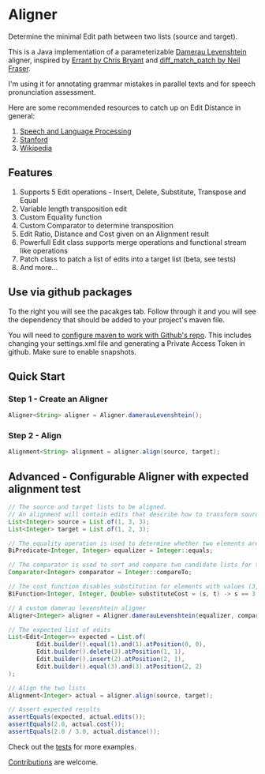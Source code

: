 # Aligner

Determine the minimal Edit path between two lists (source and target). 

This is a Java implementation of a parameterizable [Damerau Levenshtein](https://en.wikipedia.org/wiki/Damerau%E2%80%93Levenshtein_distance) aligner, inspired by [Errant by Chris Bryant](https://github.com/chrisjbryant/errant/blob/master/errant/alignment.py) and [diff_match_patch by Neil Fraser](https://github.com/google/diff-match-patch).

I'm using it for annotating grammar mistakes in parallel texts and for speech pronunciation assessment.

Here are some recommended resources to catch up on Edit Distance in general:
1. [Speech and Language Processing](https://web.stanford.edu/~jurafsky/slp3/2.pdf)
2. [Stanford](https://web.stanford.edu/class/cs124/lec/med.pdf)
3. [Wikipedia](https://en.wikipedia.org/wiki/Edit_distance)

## Features

1. Supports 5 Edit operations - Insert, Delete, Substitute, Transpose and Equal
2. Variable length transposition edit
3. Custom Equality function
4. Custom Comparator to determine transposition
5. Edit Ratio, Distance and Cost given on an Alignment result
6. Powerfull Edit class supports merge operations and functional stream like operations
7. Patch class to patch a list of edits into a target list (beta, see tests)
8. And more...

## Use via github packages

To the right you will see the pacakges tab. Follow through it and you will see the dependency that should be added to your project's maven file.

You will need to [configure maven to work with Github's repo](https://docs.github.com/en/packages/working-with-a-github-packages-registry/working-with-the-apache-maven-registry).
This includes changing your settings.xml file and generating a Private Access Token in github. Make sure to enable snapshots.

## Quick Start

### Step 1 - Create an Aligner

```java
Aligner<String> aligner = Aligner.damerauLevenshtein();
```

### Step 2 - Align

```java
Alignment<String> alignment = aligner.align(source, target);
```

## Advanced - Configurable Aligner with expected alignment test

```java
// The source and target lists to be aligned.
// An alignment will contain edits that describe how to transform source into target.
List<Integer> source = List.of(1, 3, 3);
List<Integer> target = List.of(1, 2, 3);

// The equality operation is used to determine whether two elements are equal
BiPredicate<Integer, Integer> equalizer = Integer::equals;

// The comparator is used to sort and compare two candidate lists for transposition
Comparator<Integer> comparator = Integer::compareTo;

// The cost function disables substitution for elements with values (3,2) by returning a Double.MAX_VALUE when matched
BiFunction<Integer, Integer, Double> substituteCost = (s, t) -> s == 3 && t == 2 ? Double.MAX_VALUE : 1.0;

// A custom damerau levenshtein aligner
Aligner<Integer> aligner = Aligner.damerauLevenshtein(equalizer, comparator, substituteCost);

// The expected list of edits
List<Edit<Integer>> expected = List.of(
        Edit.builder().equal(1).and(1).atPosition(0, 0),
        Edit.builder().delete(3).atPosition(1, 1),
        Edit.builder().insert(2).atPosition(2, 1),
        Edit.builder().equal(3).and(3).atPosition(2, 2)
);

// Align the two lists
Alignment<Integer> actual = aligner.align(source, target);

// Assert expected results
assertEquals(expected, actual.edits());
assertEquals(2.0, actual.cost());
assertEquals(2.0 / 3.0, actual.distance());
```

Check out the [tests](https://github.com/manzurola/aligner/blob/67618def27d18e0e29e4f07905a4509907b379a3/src/test/java/io/squarebunny/aligner/AlignerTest.java) for more examples. 

[Contributions](https://github.com/manzurola/aligner/blob/a39d2719394fa258d3193e8258231950a3647920/CONTRIBUTING.md) are welcome.
